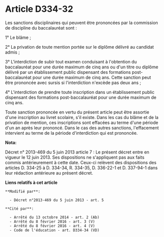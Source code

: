 # Article D334-32

Les sanctions disciplinaires qui peuvent être prononcées par la commission de discipline du baccalauréat sont :

1° Le blâme ;

2° La privation de toute mention portée sur le diplôme délivré au candidat admis ;

3° L'interdiction de subir tout examen conduisant à l'obtention du baccalauréat pour une durée maximum de cinq ans ou d'un
titre ou diplôme délivré par un établissement public dispensant des formations post-baccalauréat pour une durée maximum de
cinq ans. Cette sanction peut être prononcée avec sursis si l'interdiction n'excède pas deux ans ;

4° L'interdiction de prendre toute inscription dans un établissement public dispensant des formations post-baccalauréat pour
une durée maximum de cinq ans.

Toute sanction prononcée en vertu du présent article peut être assortie d'une inscription au livret scolaire, s'il existe.
Dans les cas du blâme et de la privation de mention, ces inscriptions sont effacées au terme d'une période d'un an après leur
prononcé. Dans le cas des autres sanctions, l'effacement intervient au terme de la période d'interdiction qui est prononcée.

**Nota:**

Décret n° 2013-469 du 5 juin 2013 article 7 : Le présent décret entre en   vigueur le 12 juin 2013. Ses dispositions ne
s'appliquent pas aux  faits  commis antérieurement à cette date. Ceux-ci relèvent des  dispositions  des articles D. 334-25 à
D. 334-34, R. 334-35, D. 336-22-1  et D.  337-94-1 dans leur rédaction antérieure au présent décret.

**Liens relatifs à cet article**

	**Modifié par**:

	  - Décret n°2013-469 du 5 juin 2013 - art. 5

	**Cité par**:

	  - Arrêté du 13 octobre 2014 - art. 2 (Ab)
	  - Arrêté du 8 février 2016 - art. 3 (V)
	  - Arrêté du 8 février 2016 - art. 4 (V)
	  - Code de l'éducation - art. D334-34 (VD)
